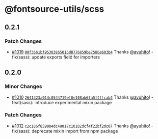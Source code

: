 # @fontsource-utils/scss

## 0.2.1

### Patch Changes

- [#1019](https://github.com/fontsource/fontsource/pull/1019) [`00f36b1bf95303865015d8776859be7586e603b4`](https://github.com/fontsource/fontsource/commit/00f36b1bf95303865015d8776859be7586e603b4) Thanks [@ayuhito](https://github.com/ayuhito)! - fix(sass): update exports field for importers

## 0.2.0

### Minor Changes

- [#1010](https://github.com/fontsource/fontsource/pull/1010) [`2641323a014c0544719ef0e108ab6fa5f4ffcab4`](https://github.com/fontsource/fontsource/commit/2641323a014c0544719ef0e108ab6fa5f4ffcab4) Thanks [@ayuhito](https://github.com/ayuhito)! - feat(sass): introduce experimental mixin package

### Patch Changes

- [#1012](https://github.com/fontsource/fontsource/pull/1012) [`c2c186f859084dc48017c10102dcf4f22bf2dc07`](https://github.com/fontsource/fontsource/commit/c2c186f859084dc48017c10102dcf4f22bf2dc07) Thanks [@ayuhito](https://github.com/ayuhito)! - fix(sass): deprecate mixin import from npm package
